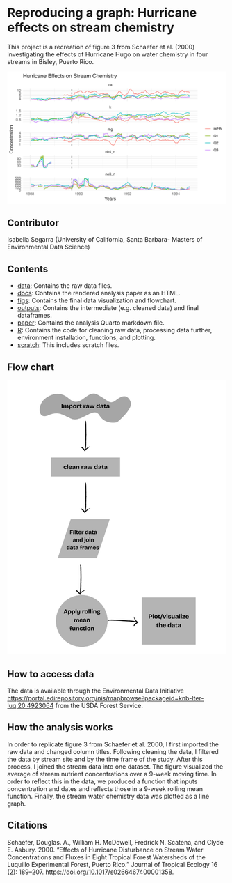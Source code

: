 # Reproducing a graph: Hurricane effects on stream chemistry
This project is a recreation of figure 3 from Schaefer et al. (2000) investigating the effects of Hurricane Hugo on water chemistry in four streams in Bisley, Puerto Rico. 

![final-graph.](figs/stream_chemistry.png)


## Contributor

Isabella Segarra (University of California, Santa Barbara- Masters of Environmental Data Science)

## Contents

-   [data](https://github.com/IsabellaSegarra/eds214-project/tree/7aad82372929f8eacbe066818c4500fe4b7bc392/data): Contains the raw data files.
-   [docs](https://github.com/IsabellaSegarra/eds214-project/tree/7aad82372929f8eacbe066818c4500fe4b7bc392/docs): Contains the rendered analysis paper as an HTML. 
-   [figs](https://github.com/IsabellaSegarra/eds214-project/tree/7aad82372929f8eacbe066818c4500fe4b7bc392/figs): Contains the final data visualization and flowchart. 
-   [outputs](https://github.com/IsabellaSegarra/eds214-project/tree/7aad82372929f8eacbe066818c4500fe4b7bc392/outputs): Contains the intermediate (e.g. cleaned data) and final dataframes.
-   [paper](https://github.com/IsabellaSegarra/eds214-project/tree/7aad82372929f8eacbe066818c4500fe4b7bc392/paper): Contains the analysis Quarto markdown file.
-   [R](https://github.com/IsabellaSegarra/eds214-project/tree/7aad82372929f8eacbe066818c4500fe4b7bc392/R): Contains the code for cleaning raw data, processing data further, environment installation, functions, and plotting.
-   [scratch](https://github.com/IsabellaSegarra/eds214-project/tree/26b7ee0e2a7f9276ef303fb06f5bd2e4ff8d12c5/scratch): This includes scratch files. 


## Flow chart 
![flowchart.](figs/Flowchart.png)

## How to access data

The data is available through the Environmental Data Initiative <https://portal.edirepository.org/nis/mapbrowse?packageid=knb-lter-luq.20.4923064> from the USDA Forest Service.

## How the analysis works
In order to replicate figure 3 from Schaefer et al. 2000, I first imported the raw data and changed column titles. Following cleaning the data, I filtered the data by stream site and by the time frame of the study. After this process, I joined the stream data into one dataset. The figure visualized the average of stream nutrient concentrations over a 9-week moving time. In order to reflect this in the data, we produced a function that inputs concentration and dates and reflects those in a 9-week rolling mean function. Finally, the stream water chemistry data was plotted as a line graph. 


## Citations

Schaefer, Douglas. A., William H. McDowell, Fredrick N. Scatena, and Clyde E. Asbury. 2000. “Effects of Hurricane Disturbance on Stream Water Concentrations and Fluxes in Eight Tropical Forest Watersheds of the Luquillo Experimental Forest, Puerto Rico.” Journal of Tropical Ecology 16 (2): 189–207. <https://doi.org/10.1017/s0266467400001358>.
